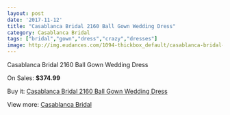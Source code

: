 ```yaml
---
layout: post
date: '2017-11-12'
title: "Casablanca Bridal 2160 Ball Gown Wedding Dress"
category: Casablanca Bridal
tags: ["bridal","gown","dress","crazy","dresses"]
image: http://img.eudances.com/1094-thickbox_default/casablanca-bridal-2160-ball-gown-wedding-dress.jpg
---
```

Casablanca Bridal 2160 Ball Gown Wedding Dress

On Sales: **$374.99**
<a href="https://www.eudances.com/en/casablanca-bridal/391-casablanca-bridal-2160-ball-gown-wedding-dress.html"><amp-img layout="responsive" width="600" height="600" src="//img.eudances.com/1094-thickbox_default/casablanca-bridal-2160-ball-gown-wedding-dress.jpg" alt="Casablanca Bridal 2160 Ball Gown Wedding Dress 0" /></a>
<a href="https://www.eudances.com/en/casablanca-bridal/391-casablanca-bridal-2160-ball-gown-wedding-dress.html"><amp-img layout="responsive" width="600" height="600" src="//img.eudances.com/1096-thickbox_default/casablanca-bridal-2160-ball-gown-wedding-dress.jpg" alt="Casablanca Bridal 2160 Ball Gown Wedding Dress 1" /></a>
<a href="https://www.eudances.com/en/casablanca-bridal/391-casablanca-bridal-2160-ball-gown-wedding-dress.html"><amp-img layout="responsive" width="600" height="600" src="//img.eudances.com/1095-thickbox_default/casablanca-bridal-2160-ball-gown-wedding-dress.jpg" alt="Casablanca Bridal 2160 Ball Gown Wedding Dress 2" /></a>

Buy it: [Casablanca Bridal 2160 Ball Gown Wedding Dress](https://www.eudances.com/en/casablanca-bridal/391-casablanca-bridal-2160-ball-gown-wedding-dress.html "Casablanca Bridal 2160 Ball Gown Wedding Dress")

View more: [Casablanca Bridal](https://www.eudances.com/en/4-casablanca-bridal "Casablanca Bridal")